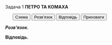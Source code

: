 <div class="space">
<div class="task-wrap">
<span class="task">Задача 1</span> <b>ПЕТРО ТА КОМАХА</b>
<div class="task-text">

<p>
<ul class="nav-tab" id="mytab">
<button class="btn" data-target="#plot" data-toggle="pill">Схема</button>
<button class="btn" data-target="#decision" data-toggle="pill">Розв’язок</button>
<button class="btn" data-target="#answer" data-toggle="pill">Вiдповiдь</button>
<button class="btn" data-target="#hide" data-toggle="pill">Приховати</button>
</ul>
<div id="mytab" class="tab-content">
  <div class="tab-pane" id="plot">

  </div>
  <div class="tab-pane" id="decision">

<p><b><i>Розв’язок.</i> </b> </p>
 
  </div>
  <div class="tab-pane" id="answer"><p><b>Вiдповiдь.</b></p>

  </div>
  <div class="tab-pane" id="hide"></div>
</div>
</p>
</div>
</div>
</div>
<div class="space"></div>